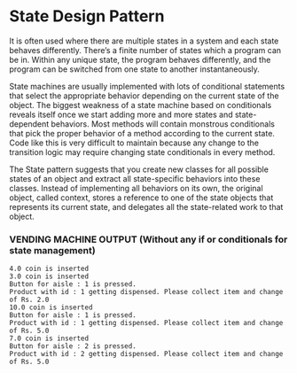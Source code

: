 # State Design Pattern
It is often used where there are multiple states in a system and each state behaves
differently.
There’s a finite number of states which a program can be in. Within any unique state,
the program behaves differently, and the program can be switched from one state to 
another instantaneously.

State machines are usually implemented with lots of conditional statements that 
select the appropriate behavior depending on the current state of the object.
The biggest weakness of a state machine based on conditionals reveals itself once we
start adding more and more states and state-dependent behaviors. Most methods will 
contain monstrous conditionals that pick the proper behavior of a method according to 
the current state. Code like this is very difficult to maintain because any change to
the transition logic may require changing state conditionals in every method.

The State pattern suggests that you create new classes for all possible states of an 
object and extract all state-specific behaviors into these classes.
Instead of implementing all behaviors on its own, the original object, called context,
stores a reference to one of the state objects that represents its current state, and 
delegates all the state-related work to that object.

### VENDING MACHINE OUTPUT (Without any if or conditionals for state management)
```
4.0 coin is inserted
3.0 coin is inserted
Button for aisle : 1 is pressed.
Product with id : 1 getting dispensed. Please collect item and change of Rs. 2.0
10.0 coin is inserted
Button for aisle : 1 is pressed.
Product with id : 1 getting dispensed. Please collect item and change of Rs. 5.0
7.0 coin is inserted
Button for aisle : 2 is pressed.
Product with id : 2 getting dispensed. Please collect item and change of Rs. 5.0
```